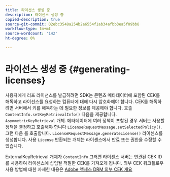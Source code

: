 ```yaml
---
title: 라이선스 생성 중
description: 라이선스 생성 중
copied-description: true
source-git-commit: 02ebc3548a254b2a6554f1ab34afbb3ea5f09bb8
workflow-type: tm+mt
source-wordcount: '142'
ht-degree: 0%

---
```


# 라이선스 생성 중 {#generating-licenses}

사용자에게 리프 라이선스를 발급하려면 SDK는 콘텐츠 메타데이터에 포함된 CEK를 해독하고 라이선스를 요청하는 컴퓨터에 대해 다시 암호화해야 합니다. CEK를 해독하려면 서버에서 키를 해독하는 데 필요한 정보를 제공해야 합니다. 호출 `ContentInfo.setKeyRetrievalInfo()` 다음을 제공합니다. `AsymmetricKeyRetrieval` 개체. 메타데이터에 여러 정책이 포함된 경우 서버는 사용할 정책을 결정하고 호출해야 합니다 `LicenseRequestMessage.setSelectedPolicy()`. 그런 다음 를 호출합니다. `LicenseRequestMessage.generateLicense()` 라이센스를 생성합니다. 사용 `License` 반환되는 개체는 라이센스에서 만료 또는 권한을 수정할 수 있습니다.

ExternalKeyRetrieval 개체가 `ContentInfo` 그러면 라이센스 서버는 연관된 CEK ID를 사용하여 라이센스에 삽입될 적절한 CEK를 가져오게 됩니다. 외부 CEK 워크플로우 사용 방법에 대한 자세한 내용은 [Adobe 액세스 DRM 외부 CEK 개요](../../../aaxs-drm-xkey-mgmt/aaxs-drm-using-external-cek-overview.md)
